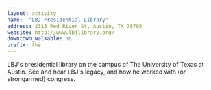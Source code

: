 ```yaml
---
layout: activity
name:  "LBJ Presidential Library"
address: 2313 Red River St, Austin, TX 78705
website: http://www.lbjlibrary.org/
downtown_walkable: no
prefix: the
---
```


LBJ's presidential library on the campus of The University of Texas at Austin. See and hear LBJ's legacy, and how he worked with (or strongarmed) congress.

